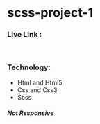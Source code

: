 # scss-project-1

### Live Link :

<br/>

### Technology:
 * Html and Html5
 * Css and Css3
 * Scss

 ##### Not Responsive 

